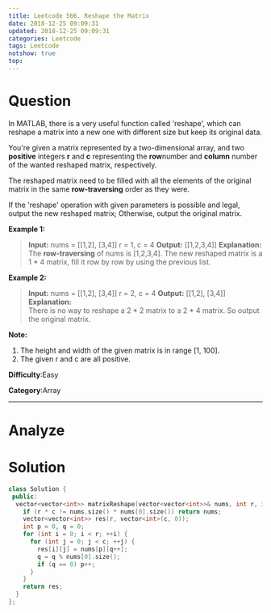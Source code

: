 ```yaml
---
title: Leetcode 566. Reshape the Matrix
date: 2018-12-25 09:09:31
updated: 2018-12-25 09:09:31
categories: Leetcode
tags: Leetcode
notshow: true
top:
---
```


# Question

In MATLAB, there is a very useful function called 'reshape', which can reshape a matrix into a new one with different size but keep its original data.

You're given a matrix represented by a two-dimensional array, and two  **positive**  integers  **r**  and  **c**  representing the  **row**number and  **column**  number of the wanted reshaped matrix, respectively.

The reshaped matrix need to be filled with all the elements of the original matrix in the same  **row-traversing**  order as they were.

If the 'reshape' operation with given parameters is possible and legal, output the new reshaped matrix; Otherwise, output the original matrix.

**Example 1:**  

> **Input:**
> nums =
> [[1,2],
> [3,4]]
> r = 1, c = 4
> **Output:**
> [[1,2,3,4]]
> **Explanation:**  
> The **row-traversing** of nums is [1,2,3,4]. The new reshaped matrix is a 1 * 4 matrix, fill it row by row by using the previous list.

**Example 2:**  

> **Input:**
> nums =
> [[1,2],
> [3,4]]
> r = 2, c = 4
> **Output:**
> [[1,2],
> [3,4]]
> **Explanation:**  
> There is no way to reshape a 2 * 2 matrix to a 2 * 4 matrix. So output the original matrix.

**Note:**  

1. The height and width of the given matrix is in range [1, 100].
2. The given r and c are all positive.

**Difficulty**:Easy

**Category**:Array

<!-- more -->

------------

# Analyze

# Solution

```cpp
class Solution {
 public:
  vector<vector<int>> matrixReshape(vector<vector<int>>& nums, int r, int c) {
    if (r * c != nums.size() * nums[0].size()) return nums;
    vector<vector<int>> res(r, vector<int>(c, 0));
    int p = 0, q = 0;
    for (int i = 0; i < r; ++i) {
      for (int j = 0; j < c; ++j) {
        res[i][j] = nums[p][q++];
        q = q % nums[0].size();
        if (q == 0) p++;
      }
    }
    return res;
  }
};
```